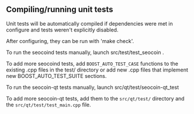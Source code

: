 Compiling/running unit tests
------------------------------------

Unit tests will be automatically compiled if dependencies were met in configure
and tests weren't explicitly disabled.

After configuring, they can be run with 'make check'.

To run the seocoind tests manually, launch src/test/test_seocoin .

To add more seocoind tests, add `BOOST_AUTO_TEST_CASE` functions to the existing
.cpp files in the test/ directory or add new .cpp files that
implement new BOOST_AUTO_TEST_SUITE sections.

To run the seocoin-qt tests manually, launch src/qt/test/seocoin-qt_test

To add more seocoin-qt tests, add them to the `src/qt/test/` directory and
the `src/qt/test/test_main.cpp` file.
